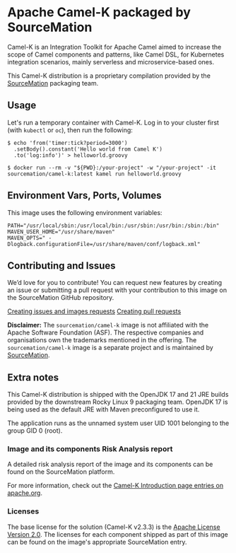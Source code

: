 # Apache Camel-K packaged by SourceMation

Camel-K is an Integration Toolkit for Apache Camel aimed to increase the
scope of Camel components and patterns, like Camel DSL, for Kubernetes
integration scenarios, mainly serverless and microservice-based ones.

This Camel-K distribution is a proprietary compilation provided by the
[SourceMation](https://sourcemation.com) packaging team.

## Usage

Let's run a temporary container with Camel-K. Log in to your cluster first
(with `kubectl` or `oc`), then run the following:

```
$ echo 'from('timer:tick?period=3000')
  .setBody().constant('Hello world from Camel K')
  .to('log:info')' > helloworld.groovy

$ docker run --rm -v "${PWD}:/your-project" -w "/your-project" -it sourcemation/camel-k:latest kamel run helloworld.groovy
```

## Environment Vars, Ports, Volumes

This image uses the following environment variables:

```
PATH="/usr/local/sbin:/usr/local/bin:/usr/sbin:/usr/bin:/sbin:/bin"
MAVEN_USER_HOME="/usr/share/maven"
MAVEN_OPTS=" -Dlogback.configurationFile=/usr/share/maven/conf/logback.xml"
```

## Contributing and Issues

We’d love for you to contribute! You can request new features by
creating an issue or submitting a pull request with your contribution to
this image on the SourceMation GitHub repository.

[Creating issues and images requests](https://github.com/SourceMation/images/issues/new/choose)
[Creating pull requests](https://github.com/SourceMation/images/compare)

**Disclaimer:** The `sourcemation/camel-k` image is not affiliated with the
Apache Software Foundation (ASF). The respective companies and organisations
own the trademarks mentioned in the offering. The `sourcemation/camel-k` image
is a separate project and is maintained by
[SourceMation](https://sourcemation.com).

## Extra notes

This Camel-K distribution is shipped with the OpenJDK 17 and 21 JRE builds
provided by the downstream Rocky Linux 9 packaging team. OpenJDK 17 is being
used as the default JRE with Maven preconfigured to use it.

The application runs as the unnamed system user UID 1001 belonging to the group
GID 0 (root).

### Image and its components Risk Analysis report

A detailed risk analysis report of the image and its components can be found on
the SourceMation platform.

For more information, check out the [Camel-K Introduction page entries on
apache.org](https://camel.apache.org/camel-k/2.3.x/index.html).

### Licenses

The base license for the solution (Camel-K v2.3.3) is the [Apache License
Version 2.0](https://github.com/apache/camel-k/blob/v2.3.3/LICENSE). The
licenses for each component shipped as part of this image can be found on the
image's appropriate SourceMation entry.
